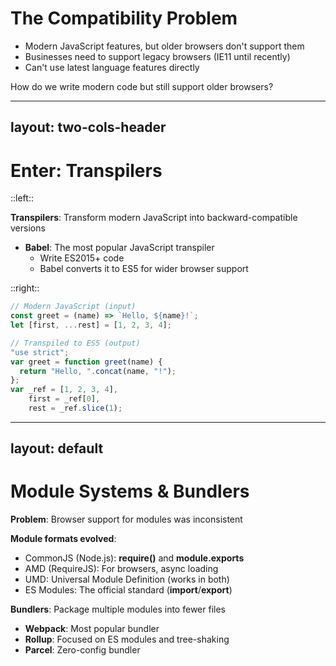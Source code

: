 # The Compatibility Problem

- Modern JavaScript features, but older browsers don't support them
- Businesses need to support legacy browsers (IE11 until recently)
- Can't use latest language features directly

<div class="mt-32 text-center text-red-500 text-2xl">
How do we write modern code but still support older browsers?
</div>

---
layout: two-cols-header
---

# Enter: Transpilers

::left::

**Transpilers**: Transform modern JavaScript into backward-compatible versions
- **Babel**: The most popular JavaScript transpiler
  - Write ES2015+ code
  - Babel converts it to ES5 for wider browser support

::right::

```js
// Modern JavaScript (input)
const greet = (name) => `Hello, ${name}!`;
let [first, ...rest] = [1, 2, 3, 4];

// Transpiled to ES5 (output)
"use strict";
var greet = function greet(name) {
  return "Hello, ".concat(name, "!");
};
var _ref = [1, 2, 3, 4],
    first = _ref[0],
    rest = _ref.slice(1);
```

---
layout: default
---

# Module Systems & Bundlers

**Problem**: Browser support for modules was inconsistent

**Module formats evolved**:
  - CommonJS (Node.js): **require()** and **module.exports**
  - AMD (RequireJS): For browsers, async loading
  - UMD: Universal Module Definition (works in both)
  - ES Modules: The official standard (**import**/**export**)

**Bundlers**: Package multiple modules into fewer files
  - **Webpack**: Most popular bundler
  - **Rollup**: Focused on ES modules and tree-shaking
  - **Parcel**: Zero-config bundler 